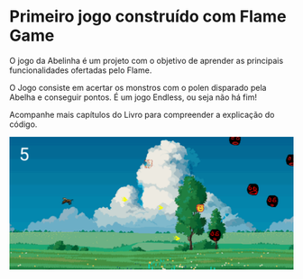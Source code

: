 # Primeiro jogo construído com Flame Game
<p>O jogo da Abelinha é um projeto com o objetivo de aprender as principais funcionalidades ofertadas pelo Flame.</p>
<p>O Jogo consiste em acertar os monstros com o polen disparado pela Abelha e conseguir pontos. É um jogo Endless, ou seja não há fim!</p>

<p>Acompanhe mais capítulos do Livro para compreender a explicação do código.</p>

<img src="imagens/image-exmaple.png">
